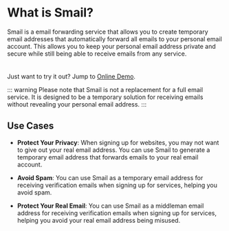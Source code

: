 # What is Smail?

Smail is a email forwarding service that allows you to create temporary email addresses that automatically forward all emails to your personal email account. This allows you to keep your personal email address private and secure while still being able to receive emails from any service.

<div class="tip custom-block" style="padding-top: 8px">

Just want to try it out? Jump to [Online Demo](https://smail.pw/).

</div>

::: warning
Please note that Smail is not a replacement for a full email service. It is designed to be a temporary solution for receiving emails without revealing your personal email address.
:::


## Use Cases

- **Protect Your Privacy**: When signing up for websites, you may not want to give out your real email address. You can use Smail to generate a temporary email address that forwards emails to your real email account.

- **Avoid Spam**: You can use Smail as a temporary email address for receiving verification emails when signing up for services, helping you avoid spam.

- **Protect Your Real Email**: You can use Smail as a middleman email address for receiving verification emails when signing up for services, helping you avoid your real email address being misused.
